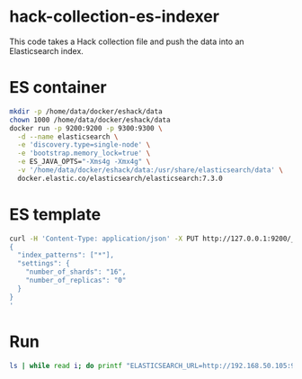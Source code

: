 # hack-collection-es-indexer

This code takes a Hack collection file and push the data into an Elasticsearch index.

# ES container
```bash
mkdir -p /home/data/docker/eshack/data
chown 1000 /home/data/docker/eshack/data
docker run -p 9200:9200 -p 9300:9300 \
  -d --name elasticsearch \
  -e 'discovery.type=single-node' \
  -e 'bootstrap.memory_lock=true' \
  -e ES_JAVA_OPTS="-Xms4g -Xmx4g" \
  -v '/home/data/docker/eshack/data:/usr/share/elasticsearch/data' \
  docker.elastic.co/elasticsearch/elasticsearch:7.3.0
```

# ES template
```bash
curl -H 'Content-Type: application/json' -X PUT http://127.0.0.1:9200/_template/default -d '
{
  "index_patterns": ["*"],
  "settings": {
    "number_of_shards": "16",
    "number_of_replicas": "0"
  }
}
'
```

# Run
```bash
ls | while read i; do printf "ELASTICSEARCH_URL=http://192.168.50.105:9200 ./inject "%q" c001-eucombo 50000\n" "${i}"; done | xargs --max-procs=8 -I CMD bash -c CMD
```
